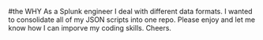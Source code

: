 #the WHY
As a Splunk engineer I deal with different data formats. I wanted to consolidate all of my JSON scripts into one repo.
Please enjoy and let me know how I can imporve my coding skills. Cheers. 
